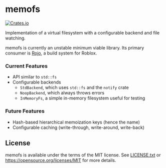 # memofs
[![Crates.io](https://img.shields.io/crates/v/memofs.svg)](https://crates.io/crates/memofs)

Implementation of a virtual filesystem with a configurable backend and file
watching.

memofs is currently an unstable minimum viable library. Its primary consumer is
[Rojo](https://github.com/rojo-rbx/rojo), a build system for Roblox.

### Current Features
* API similar to `std::fs`
* Configurable backends
    * `StdBackend`, which uses `std::fs` and the `notify` crate
    * `NoopBackend`, which always throws errors
    * `InMemoryFs`, a simple in-memory filesystem useful for testing

### Future Features
* Hash-based hierarchical memoization keys (hence the name)
* Configurable caching (write-through, write-around, write-back)

## License
memofs is available under the terms of the MIT license. See [LICENSE.txt](LICENSE.txt) or <https://opensource.org/licenses/MIT> for more details.